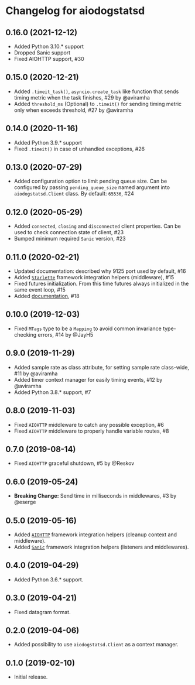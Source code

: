 # Changelog for aiodogstatsd

## 0.16.0 (2021-12-12)

- Added Python 3.10.* support
- Dropped Sanic support
- Fixed AIOHTTP support, #30

## 0.15.0 (2020-12-21)

- Added `.timeit_task()`, `asyncio.create_task` like function that sends timing metric when the task finishes, #29 by @aviramha
- Added `threshold_ms` (Optional) to `.timeit()` for sending timing metric only when exceeds threshold, #27 by @aviramha

## 0.14.0 (2020-11-16)

- Added Python 3.9.* support
- Fixed `.timeit()` in case of unhandled exceptions, #26

## 0.13.0 (2020-07-29)

- Added configuration option to limit pending queue size. Can be configured by passing `pending_queue_size` named argument into `aiodogstatsd.Client` class. By default: `65536`, #24

## 0.12.0 (2020-05-29)

- Added `connected`, `closing` and `disconnected` client properties. Can be used to check connection state of client, #23
- Bumped minimum required `Sanic` version, #23

## 0.11.0 (2020-02-21)

- Updated documentation: described why 9125 port used by default, #16
- Added [`Starlette`](https://www.starlette.io) framework integration helpers (middleware), #15
- Fixed futures initialization. From this time futures always initialized in the same event loop, #15
- Added [documentation](https://gr1n.github.io/aiodogstatsd), #18

## 0.10.0 (2019-12-03)

- Fixed `MTags` type to be a `Mapping` to avoid common invariance type-checking errors, #14 by @JayH5

## 0.9.0 (2019-11-29)

- Added sample rate as class attribute, for setting sample rate class-wide, #11 by @aviramha
- Added timer context manager for easily timing events, #12 by @aviramha
- Added Python 3.8.* support, #7

## 0.8.0 (2019-11-03)

- Fixed `AIOHTTP` middleware to catch any possible exception, #6
- Fixed `AIOHTTP` middleware to properly handle variable routes, #8

## 0.7.0 (2019-08-14)

- Fixed `AIOHTTP` graceful shutdown, #5 by @Reskov

## 0.6.0 (2019-05-24)

- **Breaking Change:** Send time in milliseconds in middlewares, #3 by @eserge

## 0.5.0 (2019-05-16)

- Added [`AIOHTTP`](https://aiohttp.readthedocs.io/) framework integration helpers (cleanup context and middleware).
- Added [`Sanic`](https://sanicframework.org/) framework integration helpers (listeners and middlewares).

## 0.4.0 (2019-04-29)

- Added Python 3.6.* support.

## 0.3.0 (2019-04-21)

- Fixed datagram format.

## 0.2.0 (2019-04-06)

- Added possibility to use `aiodogstatsd.Client` as a context manager.

## 0.1.0 (2019-02-10)

- Initial release.
